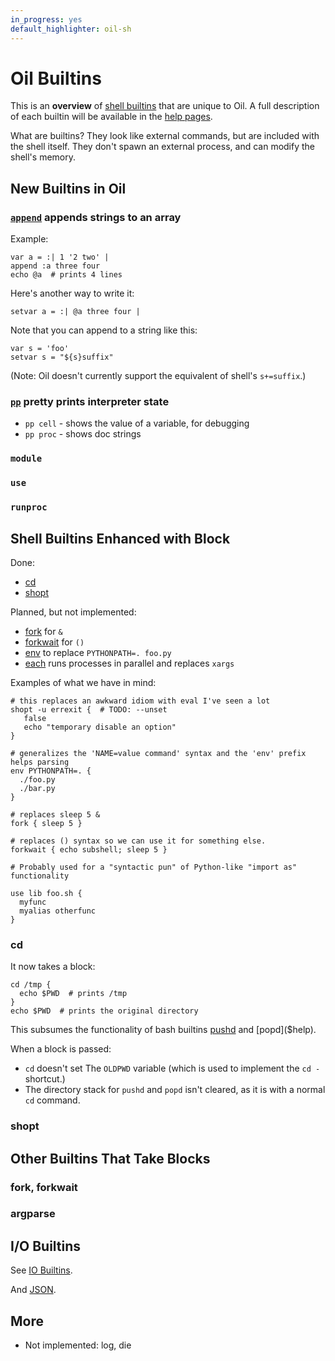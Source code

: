 ```yaml
---
in_progress: yes
default_highlighter: oil-sh
---
```


Oil Builtins
============

<!-- TODO: This doc could be an alternative categorization to the auto-generated
     builtin-index.md ? -->

This is an **overview** of [shell builtins]($xref:shell-builtin) that are
unique to Oil.  A full description of each builtin will be available in the
[help pages](help-index.html).

What are builtins?  They look like external commands, but are included with the
shell itself.  They don't spawn an external process, and can modify the shell's
memory.

<div id="toc">
</div>

## New Builtins in Oil

### [`append`]($help) appends strings to an array

Example:

    var a = :| 1 '2 two' |
    append :a three four
    echo @a  # prints 4 lines

Here's another way to write it:

    setvar a = :| @a three four |

Note that you can append to a string like this:

    var s = 'foo'
    setvar s = "${s}suffix"

(Note: Oil doesn't currently support the equivalent of shell's `s+=suffix`.)

### [`pp`]($help) pretty prints interpreter state

- `pp cell` - shows the value of a variable, for debugging
- `pp proc` - shows doc strings

### `module`

### `use`

### `runproc`

## Shell Builtins Enhanced with Block

Done:

- [cd]($help)
- [shopt]($help)

Planned, but not implemented:

- [fork]($help) for `&`
- [forkwait]($help) for `()`
- [env]($help) to replace `PYTHONPATH=. foo.py`
- [each]($help) runs processes in parallel and replaces `xargs`

Examples of what we have in mind:

```
# this replaces an awkward idiom with eval I've seen a lot
shopt -u errexit {  # TODO: --unset
   false
   echo "temporary disable an option"
} 

# generalizes the 'NAME=value command' syntax and the 'env' prefix helps parsing
env PYTHONPATH=. {
  ./foo.py
  ./bar.py
}

# replaces sleep 5 &
fork { sleep 5 }

# replaces () syntax so we can use it for something else.
forkwait { echo subshell; sleep 5 }

# Probably used for a "syntactic pun" of Python-like "import as" functionality

use lib foo.sh {
  myfunc
  myalias otherfunc
}
```

### cd

It now takes a block:

    cd /tmp {
      echo $PWD  # prints /tmp
    }
    echo $PWD  # prints the original directory


This subsumes the functionality of bash builtins [pushd]($help) and
[popd]($help).

When a block is passed:

- `cd` doesn't set The `OLDPWD` variable (which is used to implement the `cd -`
  shortcut.)
- The directory stack for `pushd` and `popd` isn't cleared, as it is with a
  normal `cd` command.

### shopt

## Other Builtins That Take Blocks

### fork, forkwait

### argparse

## I/O Builtins

See [IO Builtins](io-builtins.html).

And [JSON](json.html).

## More

- Not implemented: log, die

